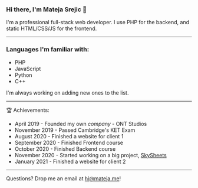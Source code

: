 ### Hi there, I'm Mateja Srejic 👋
I'm a professional full-stack web developer.
I use PHP for the backend, and static HTML/CSS/JS for the frontend.

---

### Languages I'm familiar with:
* PHP
* JavaScript
* Python
* C++

I'm always working on adding new ones to the list.

---

🏆 Achievements:
* April 2019 - Founded my own _company_ - ONT Studios
* November 2019 - Passed Cambridge's KET Exam
* August 2020 - Finished a website for client 1
* September 2020 - Finished Frontend course
* October 2020 - Finished Backend course
* November 2020 - Started working on a big project, [SkySheets](https://skysheets.com)
* January 2021 - Finished a website for client 2

---

Questions? Drop me an email at hi@mateja.me!
